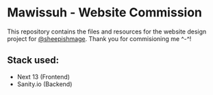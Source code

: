 # Mawissuh - Website Commission

This repository contains the files and resources for the website design project for [@sheepishmage](https://twitter.com/SheepishMage).
Thank you for commisioning me ^-^!


## Stack used:
- Next 13 (Frontend)
- Sanity.io (Backend)
